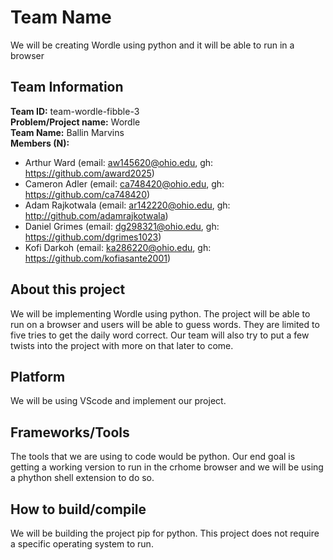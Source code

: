 # Team Name

We will be creating Wordle using python and it will be able to run in a browser

## Team Information

**Team ID:** team-wordle-fibble-3  
**Problem/Project name:** Wordle  
**Team Name:** Ballin Marvins  
**Members (N):**  
- Arthur Ward (email: aw145620@ohio.edu, gh: https://github.com/award2025)
- Cameron Adler (email: ca748420@ohio.edu, gh: https://github.com/ca748420)
- Adam Rajkotwala (email: ar142220@ohio.edu, gh: http://github.com/adamrajkotwala)
- Daniel Grimes (email: dg298321@ohio.edu, gh: https://github.com/dgrimes1023)
- Kofi Darkoh (email: ka286220@ohio.edu, gh: https://github.com/kofiasante2001)

## About this project

We will be implementing Wordle using python. The project will be able to run on a browser and users will be able to guess words. They are limited to five tries to get the daily word correct. Our team will also try to put a few twists into the project with more on that later to come.

## Platform

We will be using VScode and implement our project.

## Frameworks/Tools

The tools that we are using to code would be python. Our end goal is getting a working version to run in the crhome browser
and we will be using a phython shell extension to do so. 

## How to build/compile

We will be building the project pip for python. This project does not require a specific operating system to run.
